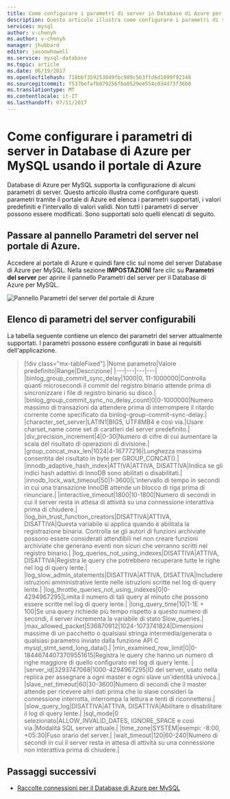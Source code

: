 ```yaml
---
title: Come configurare i parametri di server in Database di Azure per MySQL | Microsoft Docs
description: Questo articolo illustra come configurare i parametri di server disponibili in Database di Azure per MySQL usando il portale di Azure.
services: mysql
author: v-chenyh
ms.author: v-chenyh
manager: jhubbard
editor: jasonwhowell
ms.service: mysql-database
ms.topic: article
ms.date: 06/19/2017
ms.openlocfilehash: 718bbf359253849fbc989c563ffd6d1099f92348
ms.sourcegitcommit: f537befafb079256fba0529ee554c034d73f36b0
ms.translationtype: MT
ms.contentlocale: it-IT
ms.lasthandoff: 07/11/2017
---
```

# <a name="how-to-configure-server-parameters-in-azure-database-for-mysql-using-the-azure-portal"></a>Come configurare i parametri di server in Database di Azure per MySQL usando il portale di Azure

Database di Azure per MySQL supporta la configurazione di alcuni parametri di server. Questo articolo illustra come configurare questi parametri tramite il portale di Azure ed elenca i parametri supportati, i valori predefiniti e l'intervallo di valori validi. Non tutti i parametri di server possono essere modificati. Sono supportati solo quelli elencati di seguito.

## <a name="navigate-to-server-parameters-blade-on-azure-portal"></a>Passare al pannello Parametri del server nel portale di Azure.

Accedere al portale di Azure e quindi fare clic sul nome del server Database di Azure per MySQL. Nella sezione **IMPOSTAZIONI** fare clic su **Parametri del server** per aprire il pannello Parametri del server per il Database di Azure per MySQL.

![Pannello Parametri del server del portale di Azure](./media/howto-server-parameters/auzre-portal-server-parameters.png)

## <a name="list-of-configurable-server-parameters"></a>Elenco di parametri del server configurabili

La tabella seguente contiene un elenco dei parametri del server attualmente supportati. I parametri possono essere configurati in base ai requisiti dell'applicazione.

> [!div class="mx-tableFixed"]
|Nome parametro|Valore predefinito|Range|Descrizione|
|---|---|---|---|
|binlog_group_commit_sync_delay|1000|0, 11-1000000|Controlla quanti microsecondi il commit del registro binario attende prima di sincronizzare i file di registro binario su disco.|
|binlog_group_commit_sync_no_delay_count|0|0-1000000|Numero massimo di transazioni da attendere prima di interrompere il ritardo corrente come specificato da binlog-group-commit-sync-delay.|
|character_set_server|LATIN1|BIG5, UTF8MB4 e così via.|Usare charset_name come set di caratteri del server predefinito.|
|div_precision_increment|4|0-30|Numero di cifre di cui aumentare la scala del risultato di operazioni di divisione.|
|group_concat_max_len|1024|4-16777216|Lunghezza massima consentita del risultato in byte per GROUP_CONCAT().|
|innodb_adaptive_hash_index|ATTIVA|ATTIVA, DISATTIVA|Indica se gli indici hash adattivi di InnoDB sono abilitati o disabilitati.|
|innodb_lock_wait_timeout|50|1-3600|L'intervallo di tempo in secondi in cui una transazione InnoDB attende un blocco di riga prima di rinunciare.|
|interactive_timeout|1800|10-1800|Numero di secondi in cui il server resta in attesa di attività su una connessione interattiva prima di chiudere.|
|log_bin_trust_function_creators|DISATTIVA|ATTIVA, DISATTIVA|Questa variabile si applica quando è abilitata la registrazione binaria. Controlla se gli autori di funzioni archiviate possono essere considerati attendibili nel non creare funzioni archiviate che generano eventi non sicuri che verranno scritti nel registro binario.|
|log_queries_not_using_indexes|DISATTIVA|ATTIVA, DISATTIVA|Registra le query che potrebbero recuperare tutte le righe nel log di query lente.|
|log_slow_admin_statements|DISATTIVA|ATTIVA, DISATTIVA|Includere istruzioni amministrative lente nelle istruzioni scritte nel log di query lente.|
|log_throttle_queries_not_using_indexes|0|0-4294967295|Limita il numero di tali query al minuto che possono essere scritte nel log di query lente.|
|long_query_time|10|1-1E + 100|Se una query richiede più tempo rispetto a questo numero di secondi, il server incrementa la variabile di stato Slow_queries.|
|max_allowed_packet|536870912|1024-1073741824|Dimensioni massime di un pacchetto o qualsiasi stringa intermedia/generata o qualsiasi parametro inviato dalla funzione API C mysql_stmt_send_long_data().|
|min_examined_row_limit|0|0-18446744073709551615|Registra le query che hanno un numero di righe maggiore di quello configurato nel log di query lente. |
|server_id|3293747068|1000-4294967295|ID del server, usato nella replica per assegnare a ogni master e ogni slave un'identità univoca.|
|slave_net_timeout|60|30-3600|Numero di secondi che il master attende per ricevere altri dati prima che lo slave consideri la connessione interrotta, interrompa la lettura e tenti di riconnettersi.|
|slow_query_log|DISATTIVA|ATTIVA, DISATTIVA|Abilitare o disabilitare il log di query lente.|
|sql_mode|0 selezionato|ALLOW_INVALID_DATES, IGNORE_SPACE e così via.|Modalità SQL server attuale.|
|time_zone|SYSTEM|esempi: -8:00, +05:30|Fuso orario del server.|
|wait_timeout|120|60-240|Numero di secondi in cui il server resta in attesa di attività su una connessione non interattiva prima di chiudere.|

## <a name="next-steps"></a>Passaggi successivi
- [Raccolte connessioni per il Database di Azure per MySQL](concepts-connection-libraries.md)
